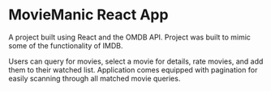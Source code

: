 # MovieManic React App

A project built using React and the OMDB API. Project was built to mimic some of the functionality of IMDB. 

Users can query for movies, select a movie for details, rate movies, and add them to their watched list. Application comes equipped with pagination for easily scanning through all matched movie queries.
